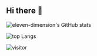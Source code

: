 ## Hi there 👋

<!--
**eleven-dimension/eleven-dimension** is a ✨ _special_ ✨ repository because its `README.md` (this file) appears on your GitHub profile.

Here are some ideas to get you started:

- 🔭 I’m currently working on ...
- 🌱 I’m currently learning ...
- 👯 I’m looking to collaborate on ...
- 🤔 I’m looking for help with ...
- 💬 Ask me about ...
- 📫 How to reach me: ...
- 😄 Pronouns: ...
- ⚡ Fun fact: ...
-->


![eleven-dimension's GitHub stats](https://github-readme-stats.vercel.app/api?username=eleven-dimension)

![top Langs](https://github-readme-stats.vercel.app/api/top-langs/?username=eleven-dimension)

![visitor](https://vbr.nathanchung.dev/badge?page_id=eleven-dimension&color=55acb7&style=for-the-badge&logo=Github)